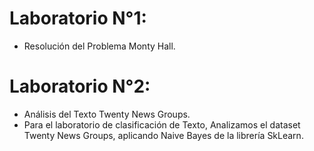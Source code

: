 # Laboratorio N°1: 

* Resolución del Problema Monty Hall.

# Laboratorio N°2: 

* Análisis del Texto Twenty News Groups.
* Para el laboratorio de clasificación de Texto, Analizamos el dataset Twenty News Groups, aplicando Naive Bayes de la librería SkLearn.